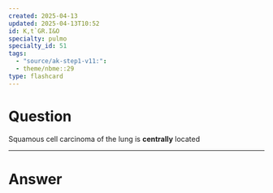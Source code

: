 ```yaml
---
created: 2025-04-13
updated: 2025-04-13T10:52
id: K,t`GR.I&O
specialty: pulmo
specialty_id: 51
tags:
  - "source/ak-step1-v11:": 
  - theme/nbme::29
type: flashcard
---
```


# Question
Squamous cell carcinoma of the lung is **centrally** located

---

# Answer
